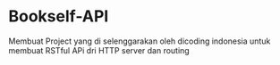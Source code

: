 # Bookself-API
 
Membuat Project yang di selenggarakan oleh dicoding indonesia untuk membuat RSTful APi dri HTTP server dan routing
